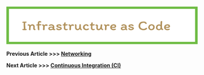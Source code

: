 <p align="center">
  <img src="img/Infrastructure as Code.png" width="605" height="100">
</p>

**Previous Article >>> [Networking](Networking.md)**


**Next Article >>> [Continuous Integration (CI)](Continuous%20Integration.md)**
